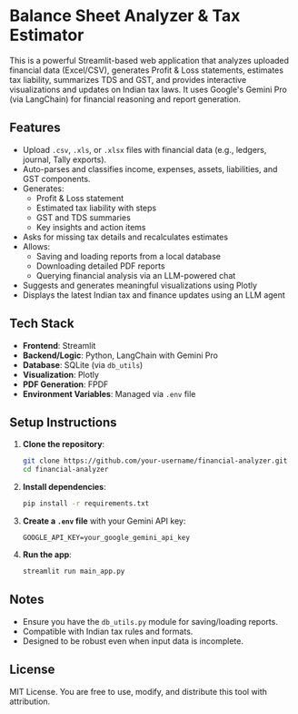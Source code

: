 # Balance Sheet Analyzer & Tax Estimator

This is a powerful Streamlit-based web application that analyzes uploaded financial data (Excel/CSV), generates Profit & Loss statements, estimates tax liability, summarizes TDS and GST, and provides interactive visualizations and updates on Indian tax laws. It uses Google's Gemini Pro (via LangChain) for financial reasoning and report generation.

## Features

- Upload `.csv`, `.xls`, or `.xlsx` files with financial data (e.g., ledgers, journal, Tally exports).
- Auto-parses and classifies income, expenses, assets, liabilities, and GST components.
- Generates:
  - Profit & Loss statement
  - Estimated tax liability with steps
  - GST and TDS summaries
  - Key insights and action items
- Asks for missing tax details and recalculates estimates
- Allows:
  - Saving and loading reports from a local database
  - Downloading detailed PDF reports
  - Querying financial analysis via an LLM-powered chat
- Suggests and generates meaningful visualizations using Plotly
- Displays the latest Indian tax and finance updates using an LLM agent

## Tech Stack

- **Frontend**: Streamlit
- **Backend/Logic**: Python, LangChain with Gemini Pro
- **Database**: SQLite (via `db_utils`)
- **Visualization**: Plotly
- **PDF Generation**: FPDF
- **Environment Variables**: Managed via `.env` file

## Setup Instructions

1. **Clone the repository**:
   ```bash
   git clone https://github.com/your-username/financial-analyzer.git
   cd financial-analyzer
   ```

2. **Install dependencies**:
   ```bash
   pip install -r requirements.txt
   ```

3. **Create a `.env` file** with your Gemini API key:
   ```
   GOOGLE_API_KEY=your_google_gemini_api_key
   ```

4. **Run the app**:
   ```bash
   streamlit run main_app.py
   ```

## Notes

- Ensure you have the `db_utils.py` module for saving/loading reports.
- Compatible with Indian tax rules and formats.
- Designed to be robust even when input data is incomplete.

## License

MIT License. You are free to use, modify, and distribute this tool with attribution.
